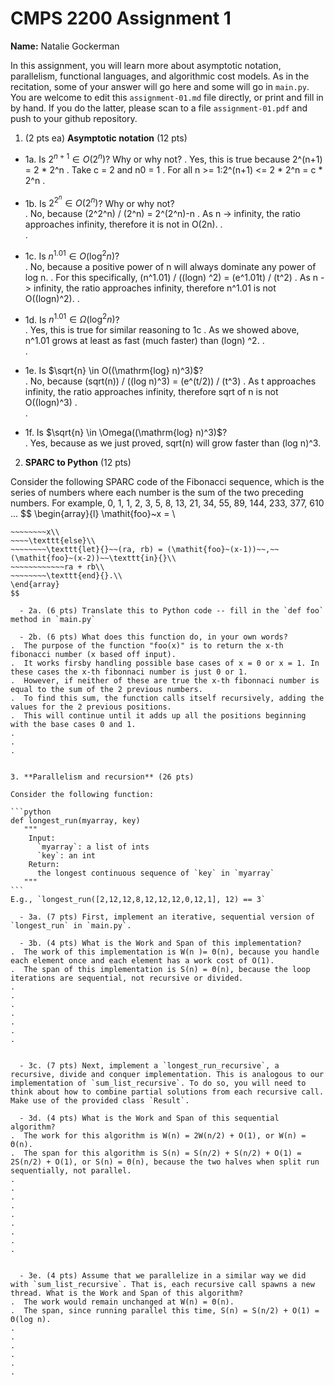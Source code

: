 

# CMPS 2200 Assignment 1

**Name:** Natalie Gockerman


In this assignment, you will learn more about asymptotic notation, parallelism, functional languages, and algorithmic cost models. As in the recitation, some of your answer will go here and some will go in `main.py`. You are welcome to edit this `assignment-01.md` file directly, or print and fill in by hand. If you do the latter, please scan to a file `assignment-01.pdf` and push to your github repository. 
  
  

1. (2 pts ea) **Asymptotic notation** (12 pts)

  - 1a. Is $2^{n+1} \in O(2^n)$? Why or why not? 
.  Yes, this is true because 2^(n+1) = 2 * 2^n 
.  Take c = 2 and n0 = 1
.  For all n >= 1:2^(n+1) <= 2 * 2^n = c * 2^n
. 
  - 1b. Is $2^{2^n} \in O(2^n)$? Why or why not?     
.  No, because (2^2^n) / (2^n) = 2^(2^n)-n
.  As n -> infinity, the ratio approaches infinity, therefore it is not in O(2n).
.  
.  
  - 1c. Is $n^{1.01} \in O(\mathrm{log}^2 n)$?    
.  No, because a positive power of n will always dominate any power of log n.
.  For this specifically, (n^1.01) / ((logn) ^2) = (e^1.01t) / (t^2)
.  As n -> infinity, the ratio approaches infinity, therefore n^1.01 is not O((logn)^2).
.  

  - 1d. Is $n^{1.01} \in \Omega(\mathrm{log}^2 n)$?  
.  Yes, this is true for similar reasoning to 1c
.  As we showed above, n^1.01 grows at least as fast (much faster) than (logn) ^2. 
.  
.  
  - 1e. Is $\sqrt{n} \in O((\mathrm{log} n)^3)$?  
.  No, because (sqrt(n)) / ((log n)^3) = (e^(t/2)) / (t^3)
.  As t approaches infinity, the ratio approaches infinity, therefore sqrt of n is not O((logn)^3)
.  
.  
  - 1f. Is $\sqrt{n} \in \Omega((\mathrm{log} n)^3)$?  
.  Yes, because as we just proved, sqrt(n) will grow faster than (log n)^3.


2. **SPARC to Python** (12 pts)

Consider the following SPARC code of the Fibonacci sequence, which is the series of numbers where each number is the sum of the two preceding numbers. For example, 0, 1, 1, 2, 3, 5, 8, 13, 21, 34, 55, 89, 144, 233, 377, 610 ... 
$$
\begin{array}{l}
\mathit{foo}~x =   \\
~~~~\texttt{if}{}~~x \le 1~~\texttt{then}{}\\
~~~~~~~~x\\   
~~~~\texttt{else}\\
~~~~~~~~\texttt{let}{}~~(ra, rb) = (\mathit{foo}~(x-1))~~,~~(\mathit{foo}~(x-2))~~\texttt{in}{}\\  
~~~~~~~~~~~~ra + rb\\  
~~~~~~~~\texttt{end}{}.\\
\end{array}
$$ 

  - 2a. (6 pts) Translate this to Python code -- fill in the `def foo` method in `main.py`  

  - 2b. (6 pts) What does this function do, in your own words?  
.  The purpose of the function "foo(x)" is to return the x-th fibonacci number (x based off input).
.  It works firsby handling possible base cases of x = 0 or x = 1. In these cases the x-th fibonnaci number is just 0 or 1.
.  However, if neither of these are true the x-th fibonnaci number is equal to the sum of the 2 previous numbers.
.  To find this sum, the function calls itself recursively, adding the values for the 2 previous positions.
.  This will continue until it adds up all the positions beginning with the base cases 0 and 1.
.  
.  
.  
  

3. **Parallelism and recursion** (26 pts)

Consider the following function:  

```python
def longest_run(myarray, key)
   """
    Input:
      `myarray`: a list of ints
      `key`: an int
    Return:
      the longest continuous sequence of `key` in `myarray`
   """
```
E.g., `longest_run([2,12,12,8,12,12,12,0,12,1], 12) == 3`  
 
  - 3a. (7 pts) First, implement an iterative, sequential version of `longest_run` in `main.py`.  

  - 3b. (4 pts) What is the Work and Span of this implementation?  
.  The work of this implementation is W(n )= Θ(n), because you handle each element once and each element has a work cost of O(1).
.  The span of this implementation is S(n) = Θ(n), because the loop iterations are sequential, not recursive or divided.
.  
.  
.  
.  
.  
.  
.  


  - 3c. (7 pts) Next, implement a `longest_run_recursive`, a recursive, divide and conquer implementation. This is analogous to our implementation of `sum_list_recursive`. To do so, you will need to think about how to combine partial solutions from each recursive call. Make use of the provided class `Result`.   

  - 3d. (4 pts) What is the Work and Span of this sequential algorithm?  
.  The work for this algorithm is W(n) = 2W(n/2) + O(1), or W(n) = Θ(n).
.  The span for this algorithm is S(n) = S(n/2) + S(n/2) + O(1) = 2S(n/2) + O(1), or S(n) = Θ(n), because the two halves when split run sequentially, not parallel. 
.  
.  
.  
.  
.  
.  
.  
.  
.  


  - 3e. (4 pts) Assume that we parallelize in a similar way we did with `sum_list_recursive`. That is, each recursive call spawns a new thread. What is the Work and Span of this algorithm?  
.  The work would remain unchanged at W(n) = Θ(n).
.  The span, since running parallel this time, S(n) = S(n/2) + O(1) = Θ(log n).
.  
.  
.  
.  
.  
.  


